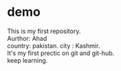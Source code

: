 # demo
This is my first repository.
<br>
Aurthor: Ahad 
<br>
country: pakistan. city : Kashmir. 
<br>
It's my first prectic on git and git-hub.
<br>
keep learning.